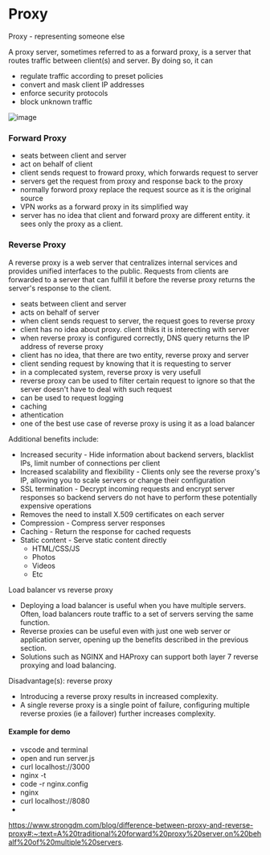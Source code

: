 # Proxy
Proxy - representing someone else

A proxy server, sometimes referred to as a forward proxy, is a server that routes traffic between client(s) and server.
By doing so, it can 
  - regulate traffic according to preset policies
  - convert and mask client IP addresses
  - enforce security protocols
  - block unknown traffic

![image](https://user-images.githubusercontent.com/8649145/190018448-7179f1aa-fbb4-462c-8b83-d0e1866d1088.png)

### Forward Proxy
  - seats between client and server
  - act on behalf of client
  - client sends request to froward proxy, which forwards request to server
  - servers get the request from proxy and response back to the proxy
  - normally forword proxy replace the request source as it is the original source
  - VPN works as a forward proxy in its simplified way
  - server has no idea that client and forward proxy are different entity. it sees only the proxy as a client.

### Reverse Proxy
A reverse proxy is a web server that centralizes internal services and provides unified interfaces to the public. Requests from clients are forwarded to a server that can fulfill it before the reverse proxy returns the server's response to the client.
  - seats between client and server
  - acts on behalf of server
  - when client sends request to server, the request goes to reverse proxy
  - client has no idea about proxy. client thiks it is interecting with server
  - when reverse proxy is configured correctly, DNS query returns the IP address of reverse proxy
  - client has no idea, that there are two entity, reverse proxy and server
  - client sending request by knowing that it is requesting to server
  - in a complecated system, reverse proxy is very usefull
  - reverse proxy can be used to filter certain request to ignore so that the server doesn't have to deal with such request
  - can be used to request logging
  - caching
  - athentication
  - one of the best use case of reverse proxy is using it as a load balancer

Additional benefits include:
  - Increased security - Hide information about backend servers, blacklist IPs, limit number of connections per client
  - Increased scalability and flexibility - Clients only see the reverse proxy's IP, allowing you to scale servers or change their configuration
  - SSL termination - Decrypt incoming requests and encrypt server responses so backend servers do not have to perform these potentially expensive operations
  - Removes the need to install X.509 certificates on each server
  - Compression - Compress server responses
  - Caching - Return the response for cached requests
  - Static content - Serve static content directly
    - HTML/CSS/JS
    - Photos
    - Videos
    - Etc

Load balancer vs reverse proxy
  - Deploying a load balancer is useful when you have multiple servers. Often, load balancers route traffic to a set of servers serving the same function.
  - Reverse proxies can be useful even with just one web server or application server, opening up the benefits described in the previous section.
  - Solutions such as NGINX and HAProxy can support both layer 7 reverse proxying and load balancing.

Disadvantage(s): reverse proxy
  - Introducing a reverse proxy results in increased complexity.
  - A single reverse proxy is a single point of failure, configuring multiple reverse proxies (ie a failover) further increases complexity.


#### Example for demo
  - vscode and terminal
  - open and run server.js
  - curl localhost://3000
  - nginx -t
  - code -r nginx.config
  - nginx
  - curl localhost://8080
  - 

https://www.strongdm.com/blog/difference-between-proxy-and-reverse-proxy#:~:text=A%20traditional%20forward%20proxy%20server,on%20behalf%20of%20multiple%20servers.
